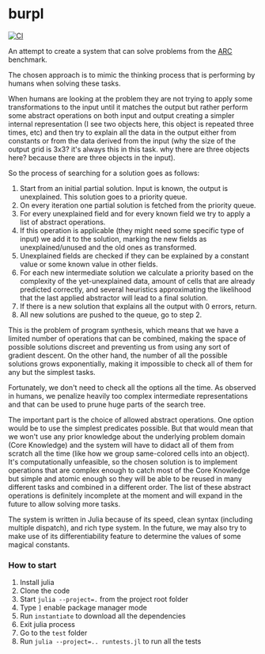# burpl

[![CI](https://github.com/andreyz4k/burpl/actions/workflows/main.yml/badge.svg)](https://github.com/andreyz4k/burpl/actions/workflows/main.yml)

An attempt to create a system that can solve problems from the [ARC](https://github.com/fchollet/ARC) benchmark.

The chosen approach is to mimic the thinking process that is performing by humans when solving these tasks.

When humans are looking at the problem they are not trying to apply some transformations to the input until it matches the output
but rather perform some abstract operations on both input and output creating a simpler internal representation
(I see two objects here, this object is repeated three times, etc) and
then try to explain all the data in the output either from constants or from the data derived from the input
(why the size of the output grid is 3x3? it's always this in this task. why there are three objects here? because there are three objects in the input).

So the process of searching for a solution goes as follows:

1. Start from an initial partial solution. Input is known, the output is unexplained. This solution goes to a priority queue.
2. On every iteration one partial solution is fetched from the priority queue.
3. For every unexplained field and for every known field we try to apply a list of abstract operations.
4. If this operation is applicable (they might need some specific type of input) we add it to the solution,
marking the new fields as unexplained/unused and the old ones as transformed.
5. Unexplained fields are checked if they can be explained by a constant value or some known value in other fields.
6. For each new intermediate solution we calculate a priority based on the complexity of the yet-unexplained data,
amount of cells that are already predicted correctly, and several heuristics approximating the likelihood that the last applied abstractor will lead to a final solution.
7. If there is a new solution that explains all the output with 0 errors, return.
8. All new solutions are pushed to the queue, go to step 2.

This is the problem of program synthesis, which means that we have a limited number of operations that can be combined,
making the space of possible solutions discreet and preventing us from using any sort of gradient descent.
On the other hand, the number of all the possible solutions grows exponentially, making it impossible to check all of them for any but the simplest tasks.

Fortunately, we don't need to check all the options all the time. As observed in humans, we penalize heavily too complex intermediate representations
and that can be used to prune huge parts of the search tree.

The important part is the choice of allowed abstract operations. One option would be to use the simplest predicates possible.
But that would mean that we won't use any prior knowledge about the underlying problem domain (Core Knowledge) and
the system will have to didact all of them from scratch all the time (like how we group same-colored cells into an object).
It's computationally unfeasible, so the chosen solution is to implement operations that are complex enough to catch most of the Core Knowledge
but simple and atomic enough so they will be able to be reused in many different tasks and combined in a different order.
The list of these abstract operations is definitely incomplete at the moment and will expand in the future to allow solving more tasks.

The system is written in Julia because of its speed, clean syntax (including multiple dispatch), and rich type system.
In the future, we may also try to make use of its differentiability feature to determine the values of some magical constants.

### How to start

1. Install julia
2. Clone the code
3. Start `julia --project=.` from the project root folder
4. Type `]` enable package manager mode
5. Run `instantiate` to download all the dependencies
6. Exit julia process
7. Go to the `test` folder
8. Run `julia --project=.. runtests.jl` to run all the tests

